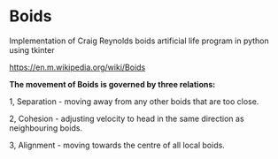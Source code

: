 # Boids
Implementation of Craig Reynolds boids artificial life program in python using tkinter

https://en.m.wikipedia.org/wiki/Boids

**The movement of Boids is governed by three relations:**

1, Separation - moving away from any other boids that are too close.

2, Cohesion - adjusting velocity to head in the same direction as neighbouring boids.

3, Alignment - moving towards the centre of all local boids.
